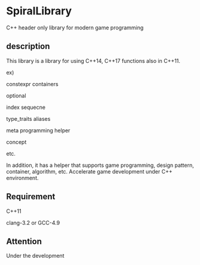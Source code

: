 SpiralLibrary
===============

C++ header only library for modern game programming

## description

This library is a library for using C++14, C++17 functions also in C++11.

ex)

constexpr containers

optional

index sequecne

type_traits aliases

meta programming helper

concept

etc.

In addition, it has a helper that supports game programming, design pattern, container, algorithm, etc.
Accelerate game development under C++ environment.

## Requirement

C++11

clang-3.2 or GCC-4.9


## Attention

Under the development

